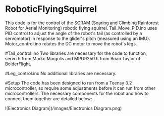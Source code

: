 # RoboticFlyingSquirrel

This code is for the control of the SCRAM (Soaring and Climbing Rainforest Robot for Aerial Monitoring) robotic flying squirrel.
Tail_Move_PID.ino uses PID control to adjust the angle of the robot's tail (as controlled by a servomotor) in response to the glider's pitch (measured using an IMU).
Motor_control.ino rotates the DC motor to move the robot's legs.

#Tail_control.ino
Two libraries are necessary for the code to function, servo.h from Marko Margolis and MPU9250.h from Brian Taylor of BolderFlight.

#Leg_control.ino
No additional libraries are necessary.

#Setup
The code has been designed to run from a Teensy 3.2 microcontroller, so require some adjustments before it can run from other microcontrollers. The necessary components for the robot and how to connect them together are detailed below:

![Electronics Diagram](/images/Electronics Diagram.png)
